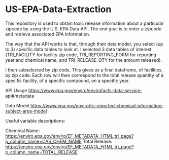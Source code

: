 # US-EPA-Data-Extraction
This repository is used to obtain toxic release information about a particular zipcode by using the U.S. EPA Data API. The end goal is to enter a zipcode and retrieve associated EPA information.

The way that the API works is that, through their data model, you select (up to 3) specific data tables to look at. I selected 3 data tables of interest (TRI_FACILITY for facility zip code, TRI_REPORTING_FORM for reporting year and chemical name, and TRI_RELEASE_QTY for the amount released).

I then subselected by zip code. This gives us a final dataframe, of facilities, by zip code. Each row will then correspond to the total release quantity of a specific facility, of a specific compound, on a specific year.

API Usage https://www.epa.gov/enviro/envirofacts-data-service-api#metadata

Data Model https://www.epa.gov/enviro/tri-reported-chemical-information-subject-area-model

Useful variable descriptions:

Chemical Name: https://enviro.epa.gov/enviro/EF_METADATA_HTML.tri_page?p_column_name=CAS_CHEM_NAME
Total Release: https://enviro.epa.gov/enviro/EF_METADATA_HTML.tri_page?p_column_name=TOTAL_RELEASE
